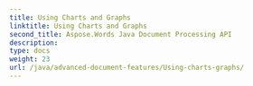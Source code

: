 ```yaml
---
title: Using Charts and Graphs
linktitle: Using Charts and Graphs
second_title: Aspose.Words Java Document Processing API
description: 
type: docs
weight: 23
url: /java/advanced-document-features/Using-charts-graphs/
---
```


